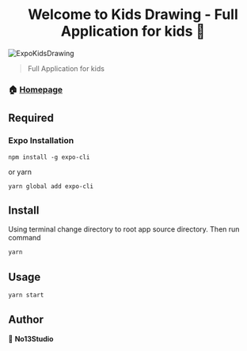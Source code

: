 <h1 align="center">Welcome to Kids Drawing - Full Application for kids 👋</h1>

![ExpoKidsDrawing](https://user-images.githubusercontent.com/47516405/64919112-110a9e00-d7e2-11e9-9bc2-778980d85406.png)

> Full Application for kids

### 🏠 [Homepage](https://google.com.vn)

## Required

### Expo Installation

```
npm install -g expo-cli
```

or yarn 

```
yarn global add expo-cli
```

## Install

Using terminal change directory to root app source directory. Then run command

```sh
yarn
```

## Usage

```sh
yarn start
```

## Author

👤 **No13Studio**
